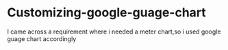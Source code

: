 # Customizing-google-guage-chart
I came across a requirement where i needed a meter chart,so i used google guage chart accordingly

